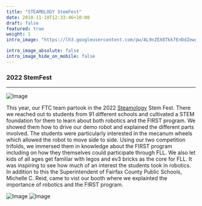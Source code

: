 ```yaml
---
title: "STEAMOLOGY StemFest"
date: 2018-11-18T12:33:46+10:00
draft: false
featured: true
weight: 1
intro_image: "https://lh3.googleusercontent.com/pw/AL9nZEX8Tkk7EnDdZewgzjLav8EVaU6AFrJY_DmVazV2ol7BzBv17-fYtHoMUY7KQvu3XKtNRofwzBqfXkJIlAFIZhtJzi84ojRCy6PYVdWApnsQIWlWVyZm50VeefXrRwZYFrX7LN34s8KtFfn-Xxxe2QkC=w1254-h940-no?authuser=0"

intro_image_absolute: false
intro_image_hide_on_mobile: false
---
```


### 2022 StemFest
____________

![Image](/images/out/stemfest_reid.jpg)

This year, our FTC team partook in the 2022 [Steamology](https://www.steamologyus.org/) Stem Fest. There we reached out to students from 91 different schools and cultivated a STEM foundation for them to learn about both robotics and the FIRST program. We showed them how to drive our demo robot and explained the different parts involved. The students were particularly interested in the mecanum wheels which allowed the robot to move side to side. Using our two competition trifolds, we immersed them in knowledge about the FIRST program including on how they themselves could participate through FLL. We also let kids of all ages get familiar with legos and ev3 bricks as the core for FLL. It was inspiring to see how much of an interest the students took in robotics. In addition to this the Superintendent of Fairfax County Public Schools, Michelle C. Reid, came to vist our booth where we explainted the importance of robotics and the FIRST program. 

![Image](/images/out/stemfest_lindsay.jpg) ![Image](/images/out/stemfest_winnie.jpg)



